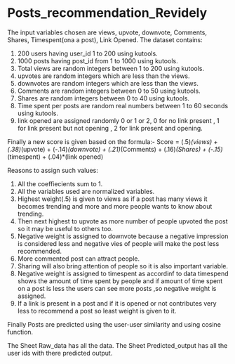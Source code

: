 # Posts_recommendation_Revidely
The input variables chosen are views, upvote, downvote, Comments,  Shares, Timespent(ona a post), Link Opened.
The dataset contains:
1) 200 users having user_id 1 to 200 using kutools.
2) 1000 posts having post_id from 1 to 1000 using kutools.
3) Total views are random integers between 1 to 200 using kutools.
4) upvotes are random integers which are less than the views.
5) downvotes are random integers which are less than the views.
6) Comments are random integers between 0 to 50 using kutools.
7) Shares are random integers between 0 to 40 using kutools.
8) Time spent per posts are random real numbers between 1 to 60 seconds using kutools.
9) link opened are assigned randomly 0 or 1 or 2, 0 for no link present , 1 for link present but not opening , 2 for link present and opening.


Finally a new score is given based on the formula:-
Score = (.5)*(views) + (.38)*(upvote) + (-.14)*(downvote) + (.21)*(Comments) + (.16)*(Shares) + (-.15)*(timespent) + (.04)*(link opened)


Reasons to assign such values:
1) All the coeffiecients sum to 1.
2) All the variables used are normalized variables.
3) Highest weight(.5) is given to views as if a post has many views it becomes trending and more and more people wants to know about trending.
4) Then next highest to upvote as more number of people upvoted the post so it may be useful to others too.
5) Negative weight is assigned to downvote because a negative impression is considered less and negative vies of people will make the post less recommended.
6) More commented post can attract people.
7) Sharing will also bring attention of people so it is also important variable.
8) Negative weight is assigned to timespent as accordinf to data timespend shows the amount of time spent by people and if amount of time spent on a post is less the users can see more posts ,so negative weight is assigned.
9) If a link is present in a post and if it is opened or not contributes very less to recommend a post so least weight is given to it.

Finally Posts are predicted using the user-user similarity and using cosine function.

The Sheet Raw_data has all the data.
The Sheet Predicted_output has all the user ids with there predicted output.
